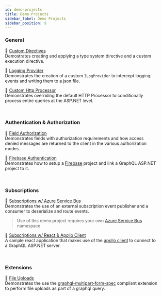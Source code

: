 ```yaml
---
id: demo-projects
title: Demo Projects
sidebar_label: Demo Projects
sidebar_position: 9
---
```


### General

📌 [Custom Directives](https://github.com/graphql-aspnet/demo-projects/tree/master/Custom-Directives)  <br/> 
Demostrates creating and applying a type system directive and a custom execution directive.

📌  [Logging Provider](https://github.com/graphql-aspnet/demo-projects/tree/master/LoggingProvider)  <br/>
Demonstrates the creation of a custom `ILogProvider` to intercept logging events and writing them to a json file.

📌  [Custom Http Processor](https://github.com/graphql-aspnet/demo-projects/tree/master/Custom-HttpProcessor)<br/>
Demonstrates overriding the default HTTP Processor to conditionally process entire queries at the ASP.NET level.


<br/>

### Authentication & Authorization

📌  [Field Authorization](https://github.com/graphql-aspnet/demo-projects/tree/master/Authorization)<br/>
Demonstrates fields with authorization requirements and how access denied messages are returned to the client in the various authorization modes.

📌  [Firebase Authentication](https://github.com/graphql-aspnet/demo-projects/tree/master/Firebase-Authentication)<br/>
Demonstrates how to setup a [Firebase](https://firebase.google.com/) project and link a GraphQL ASP.NET project to it.

<br/>

### Subscriptions

📌  [Subscriptions w/ Azure Service Bus](https://github.com/graphql-aspnet/demo-projects/tree/master/Subscriptions-AzureServiceBus)<br/>
Demonstrates the use of an external subscription event publisher and a consumer to deserialize and route events. 
>Use of this demo project requires your own [Azure Service Bus](https://docs.microsoft.com/en-us/azure/service-bus-messaging/service-bus-messaging-overview) namespace.

📌  [Subscriptions w/ React & Apollo Client](https://github.com/graphql-aspnet/demo-projects/tree/master/Subscriptions-ReactApolloClient)<br/>
A sample react application that makes use of the [apollo client](https://www.apollographql.com/docs/react/) to connect to a GraphQL ASP.NET server.

<br/>

### Extensions

📌  [File Uploads](https://github.com/graphql-aspnet/demo-projects/tree/master/File-Uploads)<br/>
Demonstrates the use the [graphql-multipart-form-spec](https://github.com/jaydenseric/graphql-multipart-request-spec) compliant extension to perform file uploads as part of a graphql query. 

